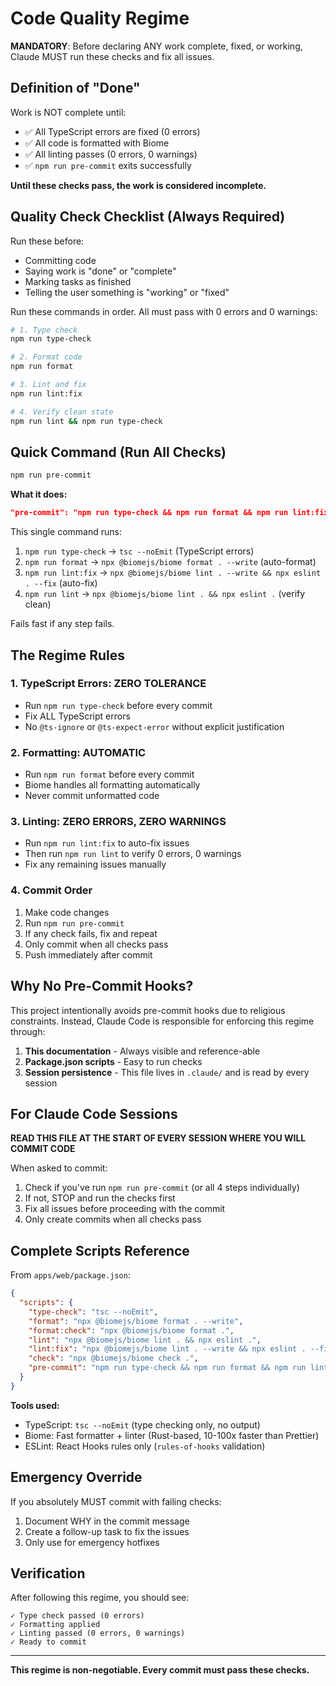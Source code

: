 # Code Quality Regime

**MANDATORY**: Before declaring ANY work complete, fixed, or working, Claude MUST run these checks and fix all issues.

## Definition of "Done"

Work is NOT complete until:
- ✅ All TypeScript errors are fixed (0 errors)
- ✅ All code is formatted with Biome
- ✅ All linting passes (0 errors, 0 warnings)
- ✅ `npm run pre-commit` exits successfully

**Until these checks pass, the work is considered incomplete.**

## Quality Check Checklist (Always Required)

Run these before:
- Committing code
- Saying work is "done" or "complete"
- Marking tasks as finished
- Telling the user something is "working" or "fixed"

Run these commands in order. All must pass with 0 errors and 0 warnings:

```bash
# 1. Type check
npm run type-check

# 2. Format code
npm run format

# 3. Lint and fix
npm run lint:fix

# 4. Verify clean state
npm run lint && npm run type-check
```

## Quick Command (Run All Checks)

```bash
npm run pre-commit
```

**What it does:**
```json
"pre-commit": "npm run type-check && npm run format && npm run lint:fix && npm run lint"
```

This single command runs:
1. `npm run type-check` → `tsc --noEmit` (TypeScript errors)
2. `npm run format` → `npx @biomejs/biome format . --write` (auto-format)
3. `npm run lint:fix` → `npx @biomejs/biome lint . --write && npx eslint . --fix` (auto-fix)
4. `npm run lint` → `npx @biomejs/biome lint . && npx eslint .` (verify clean)

Fails fast if any step fails.

## The Regime Rules

### 1. TypeScript Errors: ZERO TOLERANCE
- Run `npm run type-check` before every commit
- Fix ALL TypeScript errors
- No `@ts-ignore` or `@ts-expect-error` without explicit justification

### 2. Formatting: AUTOMATIC
- Run `npm run format` before every commit
- Biome handles all formatting automatically
- Never commit unformatted code

### 3. Linting: ZERO ERRORS, ZERO WARNINGS
- Run `npm run lint:fix` to auto-fix issues
- Then run `npm run lint` to verify 0 errors, 0 warnings
- Fix any remaining issues manually

### 4. Commit Order
1. Make code changes
2. Run `npm run pre-commit`
3. If any check fails, fix and repeat
4. Only commit when all checks pass
5. Push immediately after commit

## Why No Pre-Commit Hooks?

This project intentionally avoids pre-commit hooks due to religious constraints.
Instead, Claude Code is responsible for enforcing this regime through:

1. **This documentation** - Always visible and reference-able
2. **Package.json scripts** - Easy to run checks
3. **Session persistence** - This file lives in `.claude/` and is read by every session

## For Claude Code Sessions

**READ THIS FILE AT THE START OF EVERY SESSION WHERE YOU WILL COMMIT CODE**

When asked to commit:
1. Check if you've run `npm run pre-commit` (or all 4 steps individually)
2. If not, STOP and run the checks first
3. Fix all issues before proceeding with the commit
4. Only create commits when all checks pass

## Complete Scripts Reference

From `apps/web/package.json`:

```json
{
  "scripts": {
    "type-check": "tsc --noEmit",
    "format": "npx @biomejs/biome format . --write",
    "format:check": "npx @biomejs/biome format .",
    "lint": "npx @biomejs/biome lint . && npx eslint .",
    "lint:fix": "npx @biomejs/biome lint . --write && npx eslint . --fix",
    "check": "npx @biomejs/biome check .",
    "pre-commit": "npm run type-check && npm run format && npm run lint:fix && npm run lint"
  }
}
```

**Tools used:**
- TypeScript: `tsc --noEmit` (type checking only, no output)
- Biome: Fast formatter + linter (Rust-based, 10-100x faster than Prettier)
- ESLint: React Hooks rules only (`rules-of-hooks` validation)

## Emergency Override

If you absolutely MUST commit with failing checks:
1. Document WHY in the commit message
2. Create a follow-up task to fix the issues
3. Only use for emergency hotfixes

## Verification

After following this regime, you should see:
```
✓ Type check passed (0 errors)
✓ Formatting applied
✓ Linting passed (0 errors, 0 warnings)
✓ Ready to commit
```

---

**This regime is non-negotiable. Every commit must pass these checks.**

